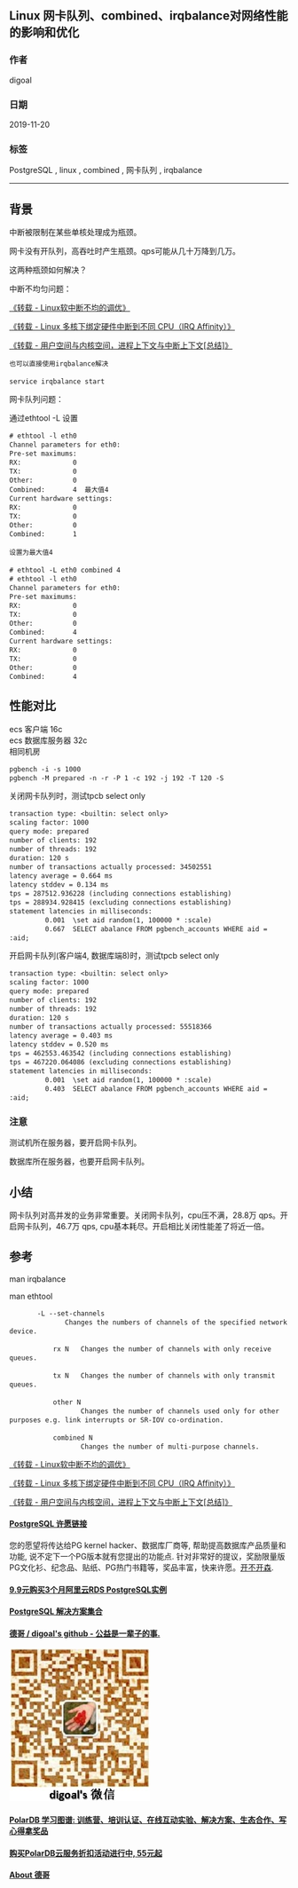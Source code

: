 ## Linux 网卡队列、combined、irqbalance对网络性能的影响和优化  
                                                                                                     
### 作者                                                            
digoal                                                                                                     
                                                                                                     
### 日期                                                                                                     
2019-11-20                                                                                                 
                                                                                                     
### 标签                                                                                                     
PostgreSQL , linux , combined , 网卡队列 , irqbalance  
                                                                                                     
----                                                                                                     
                                                                                                     
## 背景  
中断被限制在某些单核处理成为瓶颈。  
  
网卡没有开队列，高吞吐时产生瓶颈。qps可能从几十万降到几万。         
  
这两种瓶颈如何解决？  
  
中断不均匀问题：  
  
[《转载 - Linux软中断不均的调优》](../201611/20161120_06.md)    
  
[《转载 - Linux 多核下绑定硬件中断到不同 CPU（IRQ Affinity）》](../201611/20161120_04.md)    
  
[《转载 - 用户空间与内核空间，进程上下文与中断上下文[总结]》](../201611/20161120_01.md)    
  
```  
也可以直接使用irqbalance解决  
  
service irqbalance start  
```  
  
网卡队列问题：  
  
通过ethtool -L 设置  
  
  
```  
# ethtool -l eth0  
Channel parameters for eth0:  
Pre-set maximums:  
RX:             0  
TX:             0  
Other:          0  
Combined:       4  最大值4  
Current hardware settings:  
RX:             0  
TX:             0  
Other:          0  
Combined:       1  
  
设置为最大值4  
  
# ethtool -L eth0 combined 4  
# ethtool -l eth0  
Channel parameters for eth0:  
Pre-set maximums:  
RX:             0  
TX:             0  
Other:          0  
Combined:       4  
Current hardware settings:  
RX:             0  
TX:             0  
Other:          0  
Combined:       4  
```  
  
## 性能对比  
ecs 客户端 16c   
ecs 数据库服务器 32c   
相同机房  
  
```  
pgbench -i -s 1000  
pgbench -M prepared -n -r -P 1 -c 192 -j 192 -T 120 -S  
```  
  
关闭网卡队列时，测试tpcb select only  
  
```  
transaction type: <builtin: select only>  
scaling factor: 1000  
query mode: prepared  
number of clients: 192  
number of threads: 192  
duration: 120 s  
number of transactions actually processed: 34502551  
latency average = 0.664 ms  
latency stddev = 0.134 ms  
tps = 287512.936228 (including connections establishing)  
tps = 288934.928415 (excluding connections establishing)  
statement latencies in milliseconds:  
         0.001  \set aid random(1, 100000 * :scale)  
         0.667  SELECT abalance FROM pgbench_accounts WHERE aid = :aid;  
```  
  
开启网卡队列(客户端4, 数据库端8)时，测试tpcb select only  
  
```  
transaction type: <builtin: select only>  
scaling factor: 1000  
query mode: prepared  
number of clients: 192  
number of threads: 192  
duration: 120 s  
number of transactions actually processed: 55518366  
latency average = 0.403 ms  
latency stddev = 0.520 ms  
tps = 462553.463542 (including connections establishing)  
tps = 467220.064086 (excluding connections establishing)  
statement latencies in milliseconds:  
         0.001  \set aid random(1, 100000 * :scale)  
         0.403  SELECT abalance FROM pgbench_accounts WHERE aid = :aid;  
```  
  
### 注意  
测试机所在服务器，要开启网卡队列。  
  
数据库所在服务器，也要开启网卡队列。  
  
## 小结  
网卡队列对高并发的业务非常重要。关闭网卡队列，cpu压不满，28.8万 qps。开启网卡队列，46.7万 qps,  cpu基本耗尽。开启相比关闭性能差了将近一倍。  
  
## 参考  
man irqbalance  
  
man ethtool  
  
```  
       -L --set-channels  
              Changes the numbers of channels of the specified network device.  
  
           rx N   Changes the number of channels with only receive queues.  
  
           tx N   Changes the number of channels with only transmit queues.  
  
           other N  
                  Changes the number of channels used only for other purposes e.g. link interrupts or SR-IOV co-ordination.  
  
           combined N  
                  Changes the number of multi-purpose channels.  
```  
  
[《转载 - Linux软中断不均的调优》](../201611/20161120_06.md)    
  
[《转载 - Linux 多核下绑定硬件中断到不同 CPU（IRQ Affinity）》](../201611/20161120_04.md)    
  
[《转载 - 用户空间与内核空间，进程上下文与中断上下文[总结]》](../201611/20161120_01.md)    
    
  
  
  
  
  
  
  
  
  
  
  
  
  
  
  
  
  
  
  
  
  
  
  
  
  
  
  
  
  
  
  
  
  
  
  
  
  
  
  
  
  
  
  
  
  
  
  
  
  
  
  
  
  
  
  
#### [PostgreSQL 许愿链接](https://github.com/digoal/blog/issues/76 "269ac3d1c492e938c0191101c7238216")
您的愿望将传达给PG kernel hacker、数据库厂商等, 帮助提高数据库产品质量和功能, 说不定下一个PG版本就有您提出的功能点. 针对非常好的提议，奖励限量版PG文化衫、纪念品、贴纸、PG热门书籍等，奖品丰富，快来许愿。[开不开森](https://github.com/digoal/blog/issues/76 "269ac3d1c492e938c0191101c7238216").  
  
  
#### [9.9元购买3个月阿里云RDS PostgreSQL实例](https://www.aliyun.com/database/postgresqlactivity "57258f76c37864c6e6d23383d05714ea")
  
  
#### [PostgreSQL 解决方案集合](https://yq.aliyun.com/topic/118 "40cff096e9ed7122c512b35d8561d9c8")
  
  
#### [德哥 / digoal's github - 公益是一辈子的事.](https://github.com/digoal/blog/blob/master/README.md "22709685feb7cab07d30f30387f0a9ae")
  
  
![digoal's wechat](../pic/digoal_weixin.jpg "f7ad92eeba24523fd47a6e1a0e691b59")
  
  
#### [PolarDB 学习图谱: 训练营、培训认证、在线互动实验、解决方案、生态合作、写心得拿奖品](https://www.aliyun.com/database/openpolardb/activity "8642f60e04ed0c814bf9cb9677976bd4")
  
  
#### [购买PolarDB云服务折扣活动进行中, 55元起](https://www.aliyun.com/activity/new/polardb-yunparter?userCode=bsb3t4al "e0495c413bedacabb75ff1e880be465a")
  
  
#### [About 德哥](https://github.com/digoal/blog/blob/master/me/readme.md "a37735981e7704886ffd590565582dd0")
  
